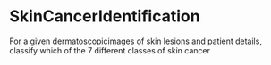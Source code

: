 # SkinCancerIdentification
For a given dermatoscopicimages of skin lesions and patient details, classify which of the 7 different classes of skin cancer
